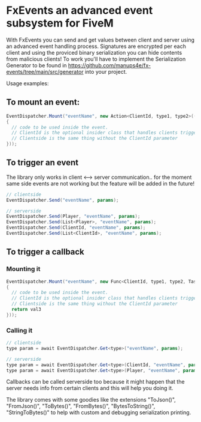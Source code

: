 # FxEvents an advanced event subsystem for FiveM

With FxEvents you can send and get values between client and server using an advanced event handling process. 
Signatures are encrypted per each client and using the proviced binary serialization you can hide contents from malicious clients!
To work you'll have to implement the Serialization Generator to be found in https://github.com/manups4e/fx-events/tree/main/src/generator into your project.

Usage examples:
 
## To mount an event:
```c#
EventDispatcher.Mount("eventName", new Action<ClientId, type1, type2>((source, val1, val2) =>    
{
  // code to be used inside the event.
  // ClientId is the optional insider class that handles clients triggering the event.. is like the "[FromSource] Player player" parameter but can be derived and handled as you want!!
  // Clientside is the same thing without the ClientId parameter
}));
```

## To trigger an event
The library only works in client <--> server communication.. for the moment same side events are not working but the feature will be added in the future!
```c#
// clientside
EventDispatcher.Send("eventName", params);

// serverside
EventDispatcher.Send(Player, "eventName", params);
EventDispatcher.Send(List<Player>, "eventName", params);
EventDispatcher.Send(ClientId, "eventName", params);
EventDispatcher.Send(List<ClientId>, "eventName", params);
```

## To trigger a callback
### Mounting it
```c#
EventDispatcher.Mount("eventName", new Func<ClientId, type1, type2, Task<returnType>>(async (source, val1, val2) =>    
{
  // code to be used inside the event.
  // ClientId is the optional insider class that handles clients triggering the event.. is like the "[FromSource] Player player" parameter but can be derived and handled as you want!!
  // Clientside is the same thing without the ClientId parameter
  return val3
}));
```
### Calling it
```c#
// clientside
type param = await EventDispatcher.Get<type>("eventName", params);

// serverside
type param = await EventDispatcher.Get<type>(ClientId, "eventName", params);
type param = await EventDispatcher.Get<type>(Player, "eventName", params);
```
Callbacks can be called serverside too because it might happen that the server needs info from certain clients and this will help you doing it.

The library comes with some goodies like the extensions "ToJson()", "FromJson()", "ToBytes()", "FromBytes()", "BytesToString()", "StringToBytes()" to help with custom and debugging serialization printing.
